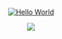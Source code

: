 <div align="center">

  [![Hello World](https://readme-typing-svg.herokuapp.com?font=Consolas&size=36&color=000000&center=true&vCenter=true&height=40&lines=%3C+Hello%2C+World!+%2F%3E)](https://github.com/liburdi)

  <img src="https://github-readme-stats.vercel.app/api?username=liburdi&show_icons=true&hide_title=true" />
  
</div>
